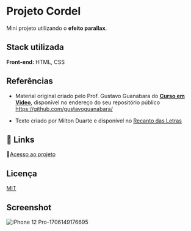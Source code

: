 # Projeto Cordel

Mini projeto utilizando o **efeito parallax**.

## Stack utilizada

**Front-end:** HTML, CSS

## Referências
 - Material original criado pelo Prof.
Gustavo Guanabara do [**Curso em Video**](https://www.cursoemvideo.com/), disponível no endereço do seu repositório público
https://github.com/gustavoguanabara/

- Texto criado por Milton Duarte e disponível no [Recanto das Letras](https://www.recantodasletras.com.br/poesias/3186743)

## 🔗 Links
:open_file_folder:[Acesso ao projeto]( https://dalisr.github.io/Projeto-Cordel/)


## Licença

[MIT](https://choosealicense.com/licenses/mit/)
## Screenshot

![iPhone 12 Pro-1706149176695](https://github.com/DalilaSSR/Projeto-Cordel/assets/141681671/5c35280e-e34f-4a9c-89c8-abfb7a294e3c)
